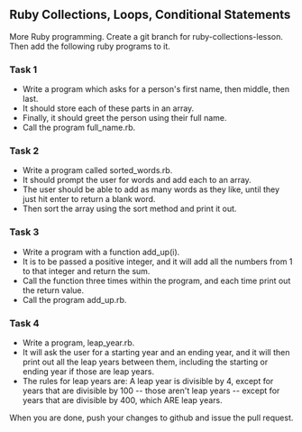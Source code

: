 ## Ruby Collections, Loops, Conditional Statements
More Ruby programming. Create a git branch for ruby-collections-lesson. Then add the following ruby programs to it.

### Task 1
- Write a program which asks for a person's first name, then middle, then last. 
- It should store each of these parts in an array.
- Finally, it should greet the person using their full name.
- Call the program full_name.rb.
### Task 2
- Write a program called sorted_words.rb.
- It should prompt the user for words and add each to an array.
- The user should be able to add as many words as they like, until they just hit enter to return a blank word.
- Then sort the array using the sort method and print it out.
### Task 3
- Write a program with a function add_up(i).
- It is to be passed a positive integer, and it will add all the numbers from 1 to that integer and return the sum.
- Call the function three times within the program, and each time print out the return value.
- Call the program add_up.rb.

### Task 4
- Write a program, leap_year.rb.
- It will ask the user for a starting year and an ending year, and it will then print out all the leap years between them, including the starting or ending year if those are leap years.
- The rules for leap years are: A leap year is divisible by 4, except for years that are divisible by 100 -- those aren't leap years -- except for years that are divisible by 400, which ARE leap years.

When you are done, push your changes to github and issue the pull request.